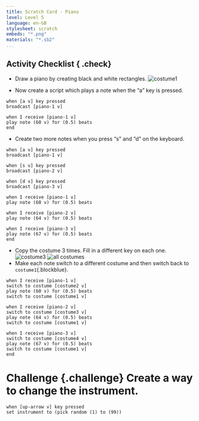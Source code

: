 ```yaml
---
title: Scratch Card - Piano
level: Level 5
language: en-GB
stylesheet: scratch
embeds: "*.png"
materials: "*.sb2"
...
```


## Activity Checklist { .check}

+ Draw a piano by creating black and white rectangles. 
  ![costume1](piano-costume1.png)

+ Now create a script which plays a note when the “a” key is pressed.
```blocks
when [a v] key pressed
broadcast [piano-1 v]

when I receive [piano-1 v]
play note (60 v) for (0.5) beats
end
```
+ Create two more notes when you press “s” and “d” on the keyboard.
```blocks
when [a v] key pressed
broadcast [piano-1 v]

when [s v] key pressed
broadcast [piano-2 v]

when [d v] key pressed
broadcast [piano-3 v]

when I receive [piano-1 v]
play note (60 v) for (0.5) beats

when I receive [piano-2 v]
play note (64 v) for (0.5) beats

when I receive [piano-3 v]
play note (67 v) for (0.5) beats
end
```

+ Copy the costume 3 times. Fill in a different key on each one. 
  ![costume3](piano-costume-3.png)
  ![all costumes](piano-costumes.png)
+ Make each note switch to a different costume and then switch back to 
  `costume1`{.blockblue}.
```blocks
when I receive [piano-1 v]
switch to costume [costume2 v]
play note (60 v) for (0.5) beats
switch to costume [costume1 v]

when I receive [piano-2 v]
switch to costume [costume3 v]
play note (64 v) for (0.5) beats
switch to costume [costume1 v]

when I receive [piano-3 v]
switch to costume [costume4 v]
play note (67 v) for (0.5) beats
switch to costume [costume1 v]
end
```

# Challenge {.challenge} Create a way to change the instrument.
```blocks
when [up-arrow v] key pressed
set instrument to (pick random (1) to (99))
```
